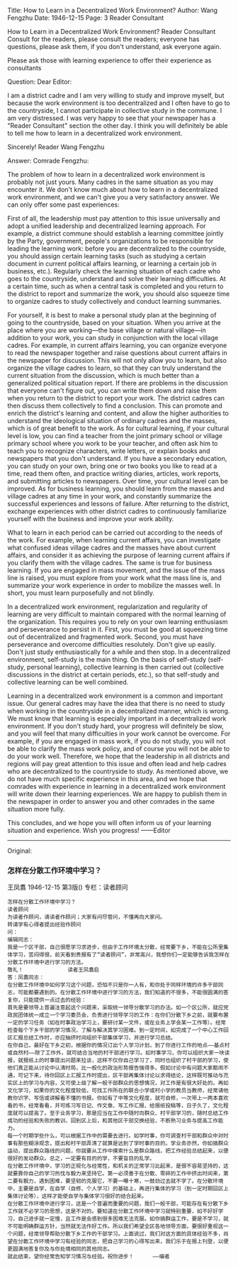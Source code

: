 Title: How to Learn in a Decentralized Work Environment?
Author: Wang Fengzhu
Date: 1946-12-15
Page: 3
Reader Consultant

How to Learn in a Decentralized Work Environment?
Reader Consultant
Consult for the readers, please consult the readers; everyone has questions, please ask them, if you don't understand, ask everyone again.

Please ask those with learning experience to offer their experience as consultants

Question:
Dear Editor:

I am a district cadre and I am very willing to study and improve myself, but because the work environment is too decentralized and I often have to go to the countryside, I cannot participate in collective study in the commune. I am very distressed. I was very happy to see that your newspaper has a "Reader Consultant" section the other day. I think you will definitely be able to tell me how to learn in a decentralized work environment.

Sincerely! Reader Wang Fengzhu

Answer: Comrade Fengzhu:

The problem of how to learn in a decentralized work environment is probably not just yours. Many cadres in the same situation as you may encounter it. We don't know much about how to learn in a decentralized work environment, and we can't give you a very satisfactory answer. We can only offer some past experiences:

First of all, the leadership must pay attention to this issue universally and adopt a unified leadership and decentralized learning approach. For example, a district commune should establish a learning committee jointly by the Party, government, people's organizations to be responsible for leading the learning work: before you are decentralized to the countryside, you should assign certain learning tasks (such as studying a certain document in current political affairs learning, or learning a certain job in business, etc.). Regularly check the learning situation of each cadre who goes to the countryside, understand and solve their learning difficulties. At a certain time, such as when a central task is completed and you return to the district to report and summarize the work, you should also squeeze time to organize cadres to study collectively and conduct learning summaries.

For yourself, it is best to make a personal study plan at the beginning of going to the countryside, based on your situation. When you arrive at the place where you are working—the base village or natural village—in addition to your work, you can study in conjunction with the local village cadres. For example, in current affairs learning, you can organize everyone to read the newspaper together and raise questions about current affairs in the newspaper for discussion. This will not only allow you to learn, but also organize the village cadres to learn, so that they can truly understand the current situation from the discussion, which is much better than a generalized political situation report. If there are problems in the discussion that everyone can't figure out, you can write them down and raise them when you return to the district to report your work. The district cadres can then discuss them collectively to find a conclusion. This can promote and enrich the district's learning and content, and allow the higher authorities to understand the ideological situation of ordinary cadres and the masses, which is of great benefit to the work. As for cultural learning, if your cultural level is low, you can find a teacher from the joint primary school or village primary school where you work to be your teacher, and often ask him to teach you to recognize characters, write letters, or explain books and newspapers that you don't understand. If you have a secondary education, you can study on your own, bring one or two books you like to read at a time, read them often, and practice writing diaries, articles, work reports, and submitting articles to newspapers. Over time, your cultural level can be improved. As for business learning, you should learn from the masses and village cadres at any time in your work, and constantly summarize the successful experiences and lessons of failure. After returning to the district, exchange experiences with other district cadres to continuously familiarize yourself with the business and improve your work ability.

What to learn in each period can be carried out according to the needs of the work. For example, when learning current affairs, you can investigate what confused ideas village cadres and the masses have about current affairs, and consider it as achieving the purpose of learning current affairs if you clarify them with the village cadres. The same is true for business learning. If you are engaged in mass movement, and the issue of the mass line is raised, you must explore from your work what the mass line is, and summarize your work experience in order to mobilize the masses well. In short, you must learn purposefully and not blindly.

In a decentralized work environment, regularization and regularity of learning are very difficult to maintain compared with the normal learning of the organization. This requires you to rely on your own learning enthusiasm and perseverance to persist in it. First, you must be good at squeezing time out of decentralized and fragmented work. Second, you must have perseverance and overcome difficulties resolutely. Don't give up easily. Don't just study enthusiastically for a while and then stop. In a decentralized environment, self-study is the main thing. On the basis of self-study (self-study, personal learning), collective learning is then carried out (collective discussions in the district at certain periods, etc.), so that self-study and collective learning can be well combined.

Learning in a decentralized work environment is a common and important issue. Our general cadres may have the idea that there is no need to study when working in the countryside in a decentralized manner, which is wrong. We must know that learning is especially important in a decentralized work environment. If you don't study hard, your progress will definitely be slow, and you will feel that many difficulties in your work cannot be overcome. For example, if you are engaged in mass work, if you do not study, you will not be able to clarify the mass work policy, and of course you will not be able to do your work well. Therefore, we hope that the leadership in all districts and regions will pay great attention to this issue and often lead and help cadres who are decentralized to the countryside to study. As mentioned above, we do not have much specific experience in this area, and we hope that comrades with experience in learning in a decentralized work environment will write down their learning experiences. We are happy to publish them in the newspaper in order to answer you and other comrades in the same situation more fully.

This concludes, and we hope you will often inform us of your learning situation and experience. Wish you progress! ——Editor



<hr /> 

Original: 


### 怎样在分散工作环境中学习？
王凤翥
1946-12-15
第3版()
专栏：读者顾问

    怎样在分散工作环境中学习？
    读者顾问
    为读者作顾问，请读者作顾问；大家有问尽管问，不懂再向大家问。
    转请学有心得者提出经验作顾问
    问：
    编辑同志：
    我是一个区干部，自己很愿学习求进步，但由于工作环境太分散，经常要下乡，不能在公所里集体学习，苦闷得很，前天看到贵报有了“读者顾问”，非常高兴，我想你们一定能够告诉我怎样在分散工作环境中进行学习的方法。
    敬礼！              读者王凤翥启
    答：凤翥同志：
    在分散工作环境中如何学习这个问题，恐怕不只是你一人有，和你处于同样环境的许多干部同志，可能都要遇到的。在分散工作环境中进行学习的方法，我们知道的不很多，不能很圆满的答复你，只能提供一点过去的经验：
    首先是要领导上普遍注意起这个问题来，采取统一领导分散学习的办法。如一个区公所，就应党政民团体统一成立一个学习委员会，负责进行领导学习的工作：在你们分散下乡之前，就要布置一定的学习任务（如在时事政治学习上，要研讨某一文件，或在业务上学会某一工作等）。经常检查每个下乡干部的学习情况，了解与解决其学习困难。到一定时间，如完成了一个中心工作回区汇报总结工作时，亦应抽挤时间组织干部集体学习，并进行学习总结。
    在你自己，最好在下乡之初，根据你的情况订出个人学习计划，到了你进行工作的地点——基点村或自然村——除了工作外，就可结合当地的村干部进行学习。如时事学习，你可以组织大家一块读报，就报纸上的时事提出问题来拉谈，这样不仅你自己学习了，同时也组织了村干部的学习，使他们真正能从讨论中认清时局，比一般化的政治形势报告强得多。假如讨论中有问题大家都闹不通，可记下来，待你回区上汇报工作时提出，区干部再集体讨论以求得结论，这样既可推动与充实区上的学习与内容，又可使上级了解一般干部群众的思想情况，对工作是有很大好处的。再如文化学习，如果你的文化程度较低，可找工作所在的联合小学或村小学的教员当教师，经常请他教你识字、写信或讲解看不懂的书报。你如有了中等文化程度，就可自修，一次带上一两本喜欢看的书，经常看看，并可练习写日记、作文章、写工作汇报、给报纸投稿等，日子久了，文化程度就可以提高了。至于业务学习，那是应当在工作中随时向群众、村干部学习的，随时总结工作成功的经验和失败的教训，回到区上后，和其他区干部交换经验，不断熟习业务与提高工作能力。
    每一个时期学些什么，可以根据工作中的需要去进行。如学时事，你可调查村干部和群众中对时事有那些糊涂观念，提出和村干部弄清了就算是达到了学时事的目的。学业务亦然，你如搞群众运动，提出群众路线的问题，你就要从工作中摸索什么是群众路线，把工作经验总结起来，以便很好的发动群众。总之，一定要有目的的学，不要盲目的乱学。
    在分散工作环境中，学习的正规化与经常性，和机关的正常学习比起来，是很不容易坚持的，这就要靠你自己的学习热忱与毅力来坚持它。第一必须善于在分散、零碎的工作中挤出时间来，第二要有毅力，遇到困难，要坚韧的克服它，不要一曝十寒，一鼓劲过去就不学了。在分散环境中，主要是自学，在自学（自修、个人学习）的基础上，再进行集体的学习（到一定时期回区上集体讨论等），这样才能使自学与集体学习很好的结合起来。
    在分散工作环境中进行学习，这是一个普遍而重要的问题，我们一般干部，可能存在有分散下乡工作就不必学习的思想，这是不对的。要知道在分散工作环境中学习就特别重要，如不好好学习，自己进步就一定慢，且工作是会感到很多困难无法克服。如你搞群运工作，要是不学习，就不可能明确群运方针，当然就无法作好工作。所以我们希望全区各地领导方面，要很好重视这一个问题，经常领导帮助分散下乡工作的干部学习。上面说过，我们对这方面的具体经验不多，尚望在分散工作环境中学习有经验的同志，把自己学习的心得写出来，我们乐于在报上刊登，以便更圆满地答复你及与你处境相同的其他同志。
    就此结束，望你经常告知学习情况与经验。祝你进步！      ——编者
